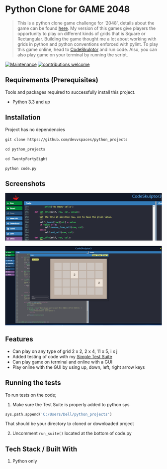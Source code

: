 # Python Clone for GAME 2048
> This is a python clone game challenge for '2048', details about the game can be found [here](https://en.wikipedia.org/wiki/2048_(video_game)). My version of this games give players the opportunity to play on different kinds of grids that is Square or Rectangular. Building the game thought me a lot about working with grids in python and python conventions enforced with pylint. To play this game online, head to [CodeSkulptor](https://py3.codeskulptor.org/#user307_biorjpH9nC_15.py) and run code. Also, you can also play game on your terminal by running the script.

[![Maintenance](https://img.shields.io/badge/Maintained%3F-yes-green.svg)](https://github.com/devvspaces/python_projects/graphs/commit-activity)
[![contributions welcome](https://img.shields.io/badge/contributions-welcome-brightgreen.svg?style=flat)](https://github.com/devvspaces/python_projects/issues)


## Requirements  (Prerequisites)
Tools and packages required to successfully install this project.
* Python 3.3 and up


## Installation
Project has no dependencies

`git clone https://github.com/devvspaces/python_projects`

`cd python_projects`

`cd TwentyFortyEight`

`python code.py`


## Screenshots

![Screenshots of projects](https://raw.githubusercontent.com/devvspaces/python_projects/70c774e9dc323275983cd3043b742c8b217f1581/TwentyFortyEight/2048_1.png)

![Screenshots of the project](https://github.com/devvspaces/python_projects/blob/master/TwentyFortyEight/2048.png?raw=true)


## Features
* Can play on any type of grid 2 x 2, 2 x 4, 11 x 5, i x j
* Added testing of code with my [Simple Test Suite](https://github.com/devvspaces/python_projects/tree/master/Simple_test_suite)
* Can play game on terminal and online with a GUI
* Play online with the GUI by using up, down, left, right arrow keys


## Running the tests

To run tests on the code;

1. Make sure the Test Suite is properly added to python sys

```python
sys.path.append('C:/Users/Dell/python_projects')
```

That should be your directory to cloned or downloaded project


2. Uncomment `run_suite()` located at the bottom of code.py


## Tech Stack / Built With
1. Python only